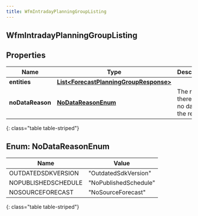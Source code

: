 ```yaml
---
title: WfmIntradayPlanningGroupListing
---
```


## WfmIntradayPlanningGroupListing

## Properties

| Name             | Type                                                                                                   | Description                                  | Notes      |
| ---------------- | ------------------------------------------------------------------------------------------------------ | -------------------------------------------- | ---------- |
| **entities**     | <!----><!---->[**List&lt;ForecastPlanningGroupResponse&gt;**](ForecastPlanningGroupResponse.md)<!----> |                                              | [optional] |
| **noDataReason** | [**NoDataReasonEnum**](#NoDataReasonEnum)<!---->                                                       | The reason there was no data for the request | [optional] |

{: class="table table-striped"}

<a name="NoDataReasonEnum"></a>

## Enum: NoDataReasonEnum

| Name                | Value                           |
| ------------------- | ------------------------------- |
| OUTDATEDSDKVERSION  | &quot;OutdatedSdkVersion&quot;  |
| NOPUBLISHEDSCHEDULE | &quot;NoPublishedSchedule&quot; |
| NOSOURCEFORECAST    | &quot;NoSourceForecast&quot;    |

{: class="table table-striped"}
